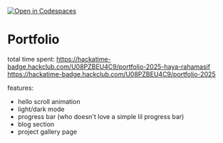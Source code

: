 [![Open in Codespaces](https://classroom.github.com/assets/launch-codespace-2972f46106e565e64193e422d61a12cf1da4916b45550586e14ef0a7c637dd04.svg)](https://classroom.github.com/open-in-codespaces?assignment_repo_id=17999115)
# Portfolio

total time spent: https://hackatime-badge.hackclub.com/U08PZBEU4C9/portfolio-2025-haya-rahamasif https://hackatime-badge.hackclub.com/U08PZBEU4C9/portfolio-2025

features:
- hello scroll animation
- light/dark mode
- progress bar (who doesn't love a simple lil progress bar)
- blog section
- project gallery page

